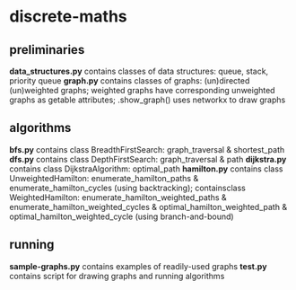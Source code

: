 # discrete-maths

## preliminaries
**data_structures.py** contains classes of data structures: queue, stack, priority queue
**graph.py** contains classes of graphs: (un)directed (un)weighted graphs; weighted graphs have corresponding unweighted graphs as getable attributes; .show_graph() uses networkx to draw graphs

## algorithms
**bfs.py** contains class BreadthFirstSearch: graph_traversal & shortest_path
**dfs.py** contains class DepthFirstSearch: graph_traversal & path
**dijkstra.py** contains class DijkstraAlgorithm: optimal_path
**hamilton.py** contains class UnweightedHamilton: enumerate_hamilton_paths & enumerate_hamilton_cycles (using backtracking); containsclass WeightedHamilton: enumerate_hamilton_weighted_paths & enumerate_hamilton_weighted_cycles & optimal_hamilton_weighted_path & optimal_hamilton_weighted_cycle (using branch-and-bound)

## running
**sample-graphs.py** contains examples of readily-used graphs
**test.py** contains script for drawing graphs and running algorithms
